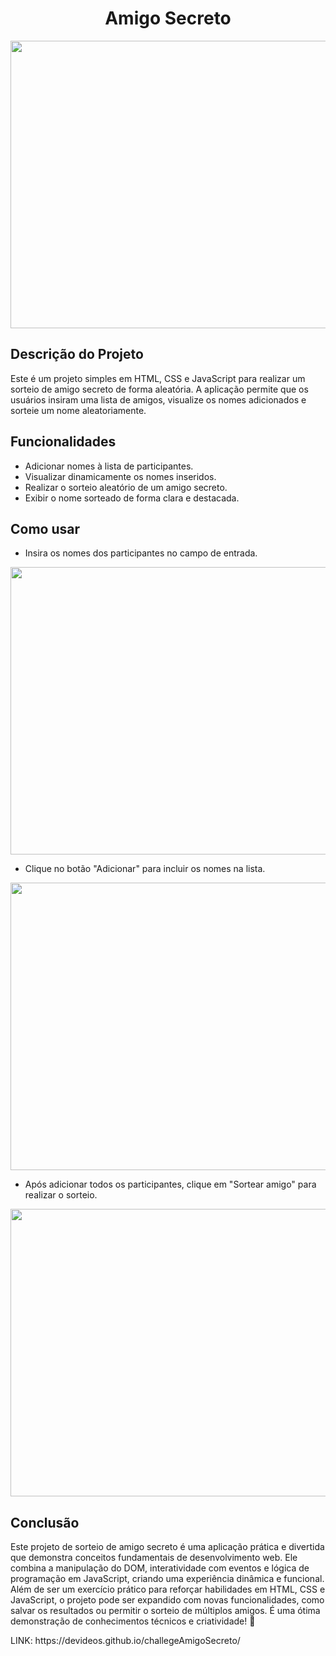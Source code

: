 <h1 align="center">Amigo Secreto</h1>

<p align="center">
  <img width="600" height="460" src="https://github.com/user-attachments/assets/b0179376-ecb3-4ace-b6e0-0e341b3e7865">
</p>

<h2>Descrição do Projeto</h2>
<p>Este é um projeto simples em HTML, CSS e JavaScript para realizar um sorteio de amigo secreto de forma aleatória. A aplicação permite que os usuários insiram uma lista de amigos, visualize os nomes adicionados e sorteie um nome aleatoriamente.</p>

<h2>Funcionalidades</h2>
<p>
  <ul>
    <li>Adicionar nomes à lista de participantes.</li>
    <li>Visualizar dinamicamente os nomes inseridos.</li>
    <li>Realizar o sorteio aleatório de um amigo secreto.</li>
    <li>Exibir o nome sorteado de forma clara e destacada.</li>
  </ul>
</p>

<h2>Como usar</h2>
<p>
  <ul>
    <li>Insira os nomes dos participantes no campo de entrada.</li>
  </ul>
</p>
<img width="800" height="460" src="https://github.com/user-attachments/assets/ec323374-102e-4aa4-9fd5-eee480c4440f">

<p>
  <ul>
    <li>Clique no botão "Adicionar" para incluir os nomes na lista.</li>
  </ul>
</p>
<img width="800" height="460" src="https://github.com/user-attachments/assets/92d742c8-cc9c-4173-86b5-d47bb201895c">

<p>
  <ul>
    <li>Após adicionar todos os participantes, clique em "Sortear amigo" para realizar o sorteio.</li>
  </ul>
</p>
<img width="800" height="460" src="https://github.com/user-attachments/assets/d1af90b6-c01c-4436-a23e-1db2c4e1b5bd">

<h2>Conclusão</h2>
<p>Este projeto de sorteio de amigo secreto é uma aplicação prática e divertida que demonstra conceitos fundamentais de desenvolvimento web. Ele combina a manipulação do DOM, interatividade com eventos e lógica de programação em JavaScript, criando uma experiência dinâmica e funcional. Além de ser um exercício prático para reforçar habilidades em HTML, CSS e JavaScript, o projeto pode ser expandido com novas funcionalidades, como salvar os resultados ou permitir o sorteio de múltiplos amigos. É uma ótima demonstração de conhecimentos técnicos e criatividade! 🚀</p>

<p>LINK: https://devideos.github.io/challegeAmigoSecreto/</p>

